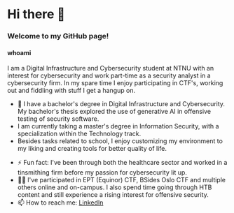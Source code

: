 # Hi there 👋
### Welcome to my GitHub page!
#### whoami
I am a Digital Infrastructure and Cybersecurity student at NTNU with an interest for cybersecurity and work part-time as a security analyst in a cybersecurity firm.
In my spare time I enjoy participating in CTF's, working out and fiddling with stuff I get a hangup on.  

- 🔭 I have a bachelor's degree in Digital Infrastructure and Cybersecurity. My bachelor's thesis explored the use of generative AI in offensive testing of security software.
-  I am currently taking a master's degree in Information Security, with a specialization within the Technology track. 
- Besides tasks related to school, I enjoy customizing my environment to my liking and creating tools for better quality of life. 
<!-- - 🌱 I’m currently learning further sophisticating and obfuscating our exploitation attempts, testing out different LLM's and their use in offensive security operations. -->
<!-- - 🤔 I’m looking for help with -->
- ⚡ Fun fact: I've been through both the healthcare sector and worked in a tinsmithing firm before my passion for cybersecurity lit up.
- 👨‍💻 I've participated in EPT (Equinor) CTF, BSides Oslo CTF and multiple others online and on-campus. I also spend time going through HTB content and still experience a rising interest for offensive security.
- 📫 How to reach me: [LinkedIn](https://www.linkedin.com/in/aseiken/)
<!--
**Eikentotre/Eikentotre** is a ✨ _special_ ✨ repository because its `README.md` (this file) appears on your GitHub profile.
Here are some ideas to get you started:
- 👯 I’m looking to collaborate on ...
- 💬 Ask me about ...
- 📫 How to reach me: ...
- 😄 Pronouns: ...
-->
